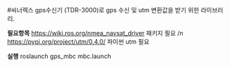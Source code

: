 #씨너렉스 gps수신기 (TDR-3000)로 gps 수신 및 utm 변환값을 받기 위한 라이브러리.

**필요항목**
https://wiki.ros.org/nmea_navsat_driver 패키지 필요 /n
https://pypi.org/project/utm/0.4.0/ 파이썬 utm 필요

**실행**
roslaunch gps_mbc mbc.launch
